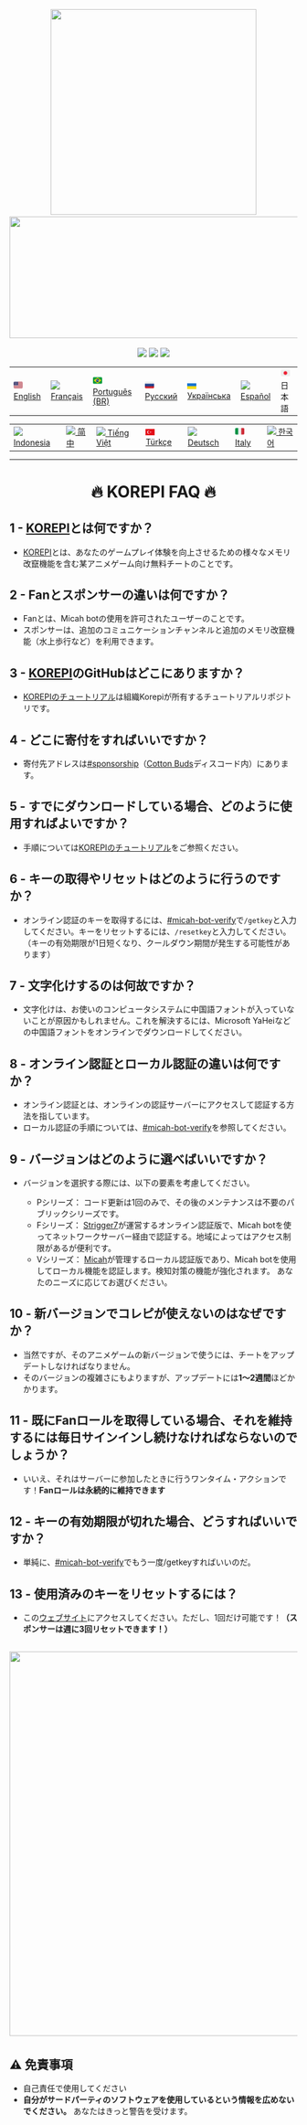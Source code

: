 <p align="center">
  <a href="#"><img width="360" height="360" src="https://media.discordapp.net/attachments/1033549666769449002/1107009612210765955/matches.png"></a>
  <a href="#"><img width="650" height="213" src="https://media.discordapp.net/attachments/1126893908597669989/1147375262980382790/image.png"></a>
</p>

<p align="center">
	<a href="https://github.com/Korepi/keyauth-cpp-library/releases"><img src="https://img.shields.io/github/downloads/Korepi/keyauth-cpp-library/total.svg?style=for-the-badge&color=darkcyan"></a>
	<a href="https://github.com/Korepi/Korepi/graphs/contributors"><img src="https://img.shields.io/github/contributors/Korepi/Korepi?style=for-the-badge&color=darkcyan"></a>
	<a href="https://discord.gg/korek"><img src="https://img.shields.io/discord/440536354544156683?label=Discord&logo=discord&style=for-the-badge&color=darkviolet"></a>
</p>

<div align="center">
<table>
  <tr>
    <td valign="center"><a href="README.md"><img src="https://github.com/twitter/twemoji/blob/master/assets/svg/1f1fa-1f1f8.svg" width="16"/> English</td>
    <td valign="center"><a href="README_fr-fr.md"><img src="https://em-content.zobj.net/thumbs/160/twitter/154/flag-for-france_1f1eb-1f1f7.png" width="16"/> Français</td>
    <td valign="center"><a href="README_pt-br.md"><img src="https://github.com/twitter/twemoji/blob/master/assets/svg/1f1e7-1f1f7.svg" width="16"/> Português (BR)</td>
    <td valign="center"><a href="README_ru-ru.md"><img src="https://github.com/twitter/twemoji/blob/master/assets/svg/1f1f7-1f1fa.svg" width="16"/> Русский</a></td>
    <td valign="center"><a href="README_ua-ua.md"><img src="https://github.com/Andrew1397/Ukraine/blob/main/Flag_of_Ukraine.png" width="16"/> Українська</a></td>
    <td valign="center"><a href="README_es-cl.md"><img src="https://twemoji.maxcdn.com/v/13.0.0/svg/1f1e6-1f1f7.svg" width="16"/> Español</td>
    <td valign="center"><img src="https://github.com/twitter/twemoji/blob/master/assets/svg/1f1ef-1f1f5.svg" width="16"/> 日本語</td>
  </tr>
</table>
</div>
<div align="center">
<table>
  <tr>
    <td valign="center"><a href="README_id-id.md"><img src="https://em-content.zobj.net/thumbs/120/twitter/351/flag-indonesia_1f1ee-1f1e9.png" width="16"/> Indonesia</td>
    <td valign="center"><a href="README_zh-cn.md"><img src="https://em-content.zobj.net/thumbs/120/twitter/351/flag-china_1f1e8-1f1f3.png" width="16"/> 简中</a></td> 
    <td valign="center"><a href="README_vi-vn.md"><img src="https://em-content.zobj.net/thumbs/120/twitter/351/flag-vietnam_1f1fb-1f1f3.png" width="16"/> Tiếng Việt </a></td>
    <td valign="center"><a href="README_tr-tr.md"><img src="https://raw.githubusercontent.com/hampusborgos/country-flags/ba2cf4101bf029d2ada26da2f95121de74581a4d/svg/tr.svg" width="16"/> Türkçe </a></td>
    <td valign="center"><a href="README_de-de.md"><img src="https://cdn.jsdelivr.net/gh/twitter/twemoji/assets/svg/1f1e9-1f1ea.svg" width="16"/> Deutsch</td>
    <td valign="center"><a href="README_it-it.md"><img src="https://github.com/twitter/twemoji/blob/master/assets/svg/1f1ee-1f1f9.svg" width="16"/> Italy</a></td>
    <td valign="center"><a href="README_ko-kr.md"><img src="https://em-content.zobj.net/source/twitter/53/flag-for-south-korea_1f1f0-1f1f7.png" width="16"/> 한국어</td>
  </tr>
</table>
</div>
	    
		
---
<div align="center">
  
# 🔥 KOREPI FAQ 🔥

</div>

## 1 - [KOREPI](https://github.com/Korepi/Korepi)とは何ですか？

- [KOREPI](https://github.com/Korepi/Korepi)とは、あなたのゲームプレイ体験を向上させるための様々なメモリ改竄機能を含む某アニメゲーム向け無料チートのことです。

## 2 - Fanとスポンサーの違いは何ですか？

- Fanとは、Micah botの使用を許可されたユーザーのことです。
- スポンサーは、追加のコミュニケーションチャンネルと追加のメモリ改竄機能（水上歩行など）を利用できます。

## 3 - [KOREPI](https://github.com/Korepi/Korepi)のGitHubはどこにありますか？

- [KOREPIのチュートリアル](https://github.com/Korepi/Korepi-Tutorial)は組織Korepiが所有するチュートリアルリポジトリです。

## 4 - どこに寄付をすればいいですか？

- 寄付先アドレスは⁠[#sponsorship](https://discord.com/channels/1069057220802781265/1097565269985071205)（[Cotton Buds](https://discord.gg/cottonbuds)ディスコード内）にあります。

## 5 - すでにダウンロードしている場合、どのように使用すればよいですか？

- 手順については[KOREPIのチュートリアル](https://github.com/Korepi/Korepi-Tutorial)をご参照ください。

## 6 - キーの取得やリセットはどのように行うのですか？

- オンライン認証のキーを取得するには、⁠[#micah-bot-verify](https://discord.com/channels/1069057220802781265/1109781322005741658)で`/getkey`と入力してください。キーをリセットするには、`/resetkey`と入力してください。（キーの有効期限が1日短くなり、クールダウン期間が発生する可能性があります）

## 7 - 文字化けするのは何故ですか？

- 文字化けは、お使いのコンピュータシステムに中国語フォントが入っていないことが原因かもしれません。これを解決するには、Microsoft YaHeiなどの中国語フォントをオンラインでダウンロードしてください。

## 8 - オンライン認証とローカル認証の違いは何ですか？

- オンライン認証とは、オンラインの認証サーバーにアクセスして認証する方法を指しています。
- ローカル認証の手順については、[#micah-bot-verify](https://discord.com/channels/1069057220802781265/1109781322005741658)を参照してください。

## 9 - バージョンはどのように選べばいいですか？

- バージョンを選択する際には、以下の要素を考慮してください。

   + Pシリーズ： コード更新は1回のみで、その後のメンテナンスは不要のパブリックシリーズです。
   + Fシリーズ：  [Strigger7](https://github.com/Strigger7)が運営するオンライン認証版で、Micah botを使ってネットワークサーバー経由で認証する。地域によってはアクセス制限があるが便利です。
   + Vシリーズ： [Micah](https://github.com/Micah123321)が管理するローカル認証版であり、Micah botを使用してローカル機能を認証します。検知対策の機能が強化されます。
   あなたのニーズに応じてお選びください。

## 10 - 新バージョンでコレピが使えないのはなぜですか？

- 当然ですが、そのアニメゲームの新バージョンで使うには、チートをアップデートしなければなりません。
- そのバージョンの複雑さにもよりますが、アップデートには**1～2週間**ほどかかります。

## 11 - 既にFanロールを取得している場合、それを維持するには毎日サインインし続けなければならないのでしょうか？

- いいえ、それはサーバーに参加したときに行うワンタイム・アクションです！**Fanロールは永続的に維持できます**

## 12 - キーの有効期限が切れた場合、どうすればいいですか？
- 単純に、⁠[#micah-bot-verify](https://discord.com/channels/1069057220802781265/1109781322005741658)でもう一度/getkeyすればいいのだ。

## 13 - 使用済みのキーをリセットするには？

- この[ウェブサイト](https://keyauth.cc/panel/Strigger/Korepi)にアクセスしてください。ただし、1回だけ可能です！**（スポンサーは週に3回リセットできます！）**

<a href="#"><img width="913" height="673" src="https://media.discordapp.net/attachments/1105689707058307142/1147112629798703165/image.png"></a>
---

## ⚠ 免責事項
- 自己責任で使用してください
- **自分がサードパーティのソフトウェアを使用しているという情報を広めないでください。** あなたはきっと警告を受けます。
